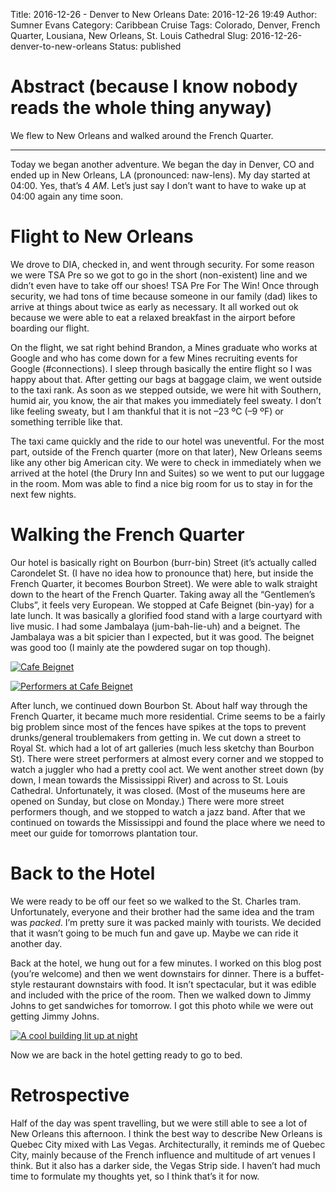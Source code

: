 Title: 2016-12-26 - Denver to New Orleans
Date: 2016-12-26 19:49
Author: Sumner Evans
Category: Caribbean Cruise
Tags: Colorado, Denver, French Quarter, Lousiana, New Orleans, St. Louis Cathedral
Slug: 2016-12-26-denver-to-new-orleans
Status: published

# Abstract (because I know nobody reads the whole thing anyway)

We flew to New Orleans and walked around the French Quarter.

----

Today we began another adventure. We began the day in Denver, CO and ended up in
New Orleans, LA (pronounced: naw-lens). My day started at 04:00. Yes, that’s 4
*AM*. Let’s just say I don’t want to have to wake up at 04:00 again any time
soon.

# Flight to New Orleans

We drove to DIA, checked in, and went through security. For some reason we were
TSA Pre so we got to go in the short (non-existent) line and we didn’t even have
to take off our shoes! TSA Pre For The Win! Once through security, we had tons
of time because someone in our family (dad) likes to arrive at things about
twice as early as necessary. It all worked out ok because we were able to eat a
relaxed breakfast in the airport before boarding our flight.

On the flight, we sat right behind Brandon, a Mines graduate who works at Google
and who has come down for a few Mines recruiting events for Google
(\#connections). I sleep through basically the entire flight so I was happy
about that. After getting our bags at baggage claim, we went outside to the taxi
rank. As soon as we stepped outside, we were hit with Southern, humid air, you
know, the air that makes you immediately feel sweaty. I don’t like feeling
sweaty, but I am thankful that it is not –23 ºC (–9 ºF) or something terrible
like that.

The taxi came quickly and the ride to our hotel was uneventful. For the most
part, outside of the French quarter (more on that later), New Orleans seems like
any other big American city. We were to check in immediately when we arrived at
the hotel (the Drury Inn and Suites) so we went to put our luggage in the room.
Mom was able to find a nice big room for us to stay in for the next few nights.

# Walking the French Quarter

Our hotel is basically right on Bourbon (burr-bin) Street (it’s actually called
Carondelet St. (I have no idea how to pronounce that) here, but inside the
French Quarter, it becomes Bourbon Street). We were able to walk straight down
to the heart of the French Quarter. Taking away all the “Gentlemen’s Clubs”, it
feels very European. We stopped at Cafe Beignet (bin-yay) for a late lunch. It
was basically a glorified food stand with a large courtyard with live music. I
had some Jambalaya (jum-bah-lie-uh) and a beignet. The Jambalaya was a bit
spicier than I expected, but it was good. The beignet was good too (I mainly ate
the powdered sugar on top though).

[![Cafe Beignet](images/carribean-cruise/cafe-beignet.jpg "Cafe
Beignet")](images/carribean-cruise/cafe-beignet.jpg)

[![Performers at Cafe
Beignet](images/carribean-cruise/performers-cafe-beignet.jpg "Performers at Cafe
Beignet")](images/carribean-cruise/performers-cafe-beignet.jpg)

After lunch, we continued down Bourbon St. About half way through the French
Quarter, it became much more residential. Crime seems to be a fairly big problem
since most of the fences have spikes at the tops to prevent drunks/general
troublemakers from getting in. We cut down a street to Royal St. which had a lot
of art galleries (much less sketchy than Bourbon St). There were street
performers at almost every corner and we stopped to watch a juggler who had a
pretty cool act. We went another street down (by down, I mean towards the
Mississippi River) and across to St. Louis Cathedral. Unfortunately, it was
closed. (Most of the museums here are opened on Sunday, but close on Monday.)
There were more street performers though, and we stopped to watch a jazz band.
After that we continued on towards the Mississippi and found the place where we
need to meet our guide for tomorrows plantation tour.

# Back to the Hotel

We were ready to be off our feet so we walked to the St. Charles tram.
Unfortunately, everyone and their brother had the same idea and the tram was
*packed*. I’m pretty sure it was packed mainly with tourists. We decided that it
wasn’t going to be much fun and gave up. Maybe we can ride it another day.

Back at the hotel, we hung out for a few minutes. I worked on this blog post
(you’re welcome) and then we went downstairs for dinner. There is a
buffet-style restaurant downstairs with food. It isn’t spectacular, but it was
edible and included with the price of the room. Then we walked down to Jimmy
Johns to get sandwiches for tomorrow. I got this photo while we were out getting
Jimmy Johns.

[![A cool building lit up at night](images/carribean-cruise/cool-building-at-night.jpg "A cool building lit up at night")
](images/carribean-cruise/cool-building-at-night.jpg)

Now we are back in the hotel getting ready to go to bed.

# Retrospective

Half of the day was spent travelling, but we were still able to see a lot of New
Orleans this afternoon. I think the best way to describe New Orleans is Quebec
City mixed with Las Vegas. Architecturally, it reminds me of Quebec City, mainly
because of the French influence and multitude of art venues I think. But it also
has a darker side, the Vegas Strip side. I haven’t had much time to formulate my
thoughts yet, so I think that’s it for now.
